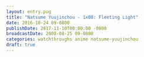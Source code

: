 ```yaml
---
layout: entry.pug
title: "Natsume Yuujinchou - 1x08: Fleeting Light"
date: 2016-10-24 09-0800
publishDate: 2017-11-10T00:00:00 -0800
broadcastDate: 2008-08-25 09-0800
categories: watchthroughs anime natsume-yuujinchou
draft: true
---
```

